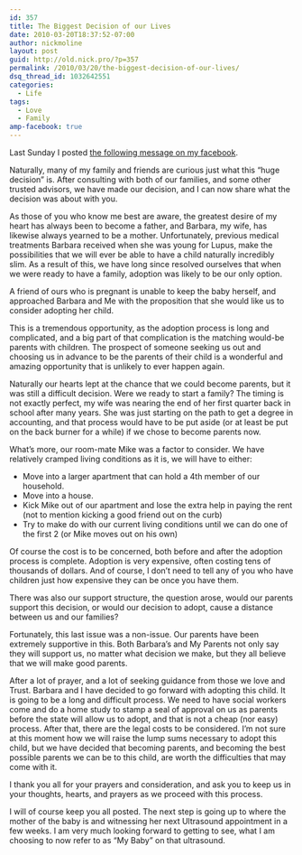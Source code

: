 ```yaml
---
id: 357
title: The Biggest Decision of our Lives
date: 2010-03-20T18:37:52-07:00
author: nickmoline
layout: post
guid: http://old.nick.pro/?p=357
permalink: /2010/03/20/the-biggest-decision-of-our-lives/
dsq_thread_id: 1032642551
categories:
  - Life
tags:
  - Love
  - Family
amp-facebook: true
---
```

Last Sunday I posted [the following message on my facebook](https://www.facebook.com/nickmoline/posts/366770667619).

Naturally, many of my family and friends are curious just what this &#8220;huge decision&#8221; is. After consulting with both of our families, and some other trusted advisors, we have made our decision, and I can now share what the decision was about with you.

<!--more-->

<amp-facebook width="552" height="310" layout="responsive" data-href="https://www.facebook.com/nickmoline/posts/366770667619"></amp-facebook>

As those of you who know me best are aware, the greatest desire of my heart has always been to become a father, and Barbara, my wife, has likewise always yearned to be a mother. Unfortunately, previous medical treatments Barbara received when she was young for Lupus, make the possibilities that we will ever be able to have a child naturally incredibly slim. As a result of this, we have long since resolved ourselves that when we were ready to have a family, adoption was likely to be our only option.

A friend of ours who is pregnant is unable to keep the baby herself, and approached Barbara and Me with the proposition that she would like us to consider adopting her child.

This is a tremendous opportunity, as the adoption process is long and complicated, and a big part of that complication is the matching would-be parents with children. The prospect of someone seeking us out and choosing us in advance to be the parents of their child is a wonderful and amazing opportunity that is unlikely to ever happen again.

Naturally our hearts lept at the chance that we could become parents, but it was still a difficult decision. Were we ready to start a family? The timing is not exactly perfect, my wife was nearing the end of her first quarter back in school after many years. She was just starting on the path to get a degree in accounting, and that process would have to be put aside (or at least be put on the back burner for a while) if we chose to become parents now.

What&#8217;s more, our room-mate Mike was a factor to consider. We have relatively cramped living conditions as it is, we will have to either:

* Move into a larger apartment that can hold a 4th member of our household.
* Move into a house.
* Kick Mike out of our apartment and lose the extra help in paying the rent (not to mention kicking a good friend out on the curb)
* Try to make do with our current living conditions until we can do one of the first 2 (or Mike moves out on his own)

Of course the cost is to be concerned, both before and after the adoption process is complete. Adoption is very expensive, often costing tens of thousands of dollars. And of course, I don&#8217;t need to tell any of you who have children just how expensive they can be once you have them.

There was also our support structure, the question arose, would our parents support this decision, or would our decision to adopt, cause a distance between us and our families?

Fortunately, this last issue was a non-issue. Our parents have been extremely supportive in this. Both Barbara&#8217;s and My Parents not only say they will support us, no matter what decision we make, but they all believe that we will make good parents.

After a lot of prayer, and a lot of seeking guidance from those we love and Trust. Barbara and I have decided to go forward with adopting this child. It is going to be a long and difficult process. We need to have social workers come and do a home study to stamp a seal of approval on us as parents before the state will allow us to adopt, and that is not a cheap (nor easy) process. After that, there are the legal costs to be considered. I&#8217;m not sure at this moment how we will raise the lump sums necessary to adopt this child, but we have decided that becoming parents, and becoming the best possible parents we can be to this child, are worth the difficulties that may come with it.

I thank you all for your prayers and consideration, and ask you to keep us in your thoughts, hearts, and prayers as we proceed with this process.

I will of course keep you all posted. The next step is going up to where the mother of the baby is and witnessing her next Ultrasound appointment in a few weeks. I am very much looking forward to getting to see, what I am choosing to now refer to as &#8220;My Baby&#8221; on that ultrasound.